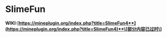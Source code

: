 # SlimeFun

**WIKI:**[**https://mineplugin.org/index.php?title=SlimeFun4**](https://mineplugin.org/index.php?title=SlimeFun4)**\[部分内容已过时\]**
